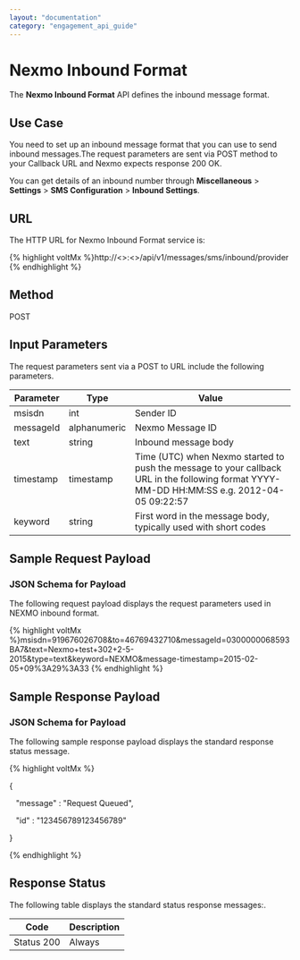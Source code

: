 ```yaml
---
layout: "documentation"
category: "engagement_api_guide"
---
```

                           

Nexmo Inbound Format
====================

The **Nexmo Inbound Format** API defines the inbound message format.

Use Case
--------

You need to set up an inbound message format that you can use to send inbound messages.The request parameters are sent via POST method to your Callback URL and Nexmo expects response 200 OK.

You can get details of an inbound number through **Miscellaneous** > **Settings** > **SMS Configuration** > **Inbound Settings**.

URL
---

The HTTP URL for Nexmo Inbound Format service is:

{% highlight voltMx %}http://<<host>>:<<port>>/api/v1/messages/sms/inbound/provider
{% endhighlight %}

Method
------

POST

Input Parameters
----------------

The request parameters sent via a POST to URL include the following parameters.

  
| Parameter | Type | Value |
| --- | --- | --- |
| msisdn | int | Sender ID |
| messageId | alphanumeric | Nexmo Message ID |
| text | string | Inbound message body |
| timestamp | timestamp | Time (UTC) when Nexmo started to push the message to your callback URL in the following format YYYY-MM-DD HH:MM:SS e.g. 2012-04-05 09:22:57 |
| keyword | string | First word in the message body, typically used with short codes |

Sample Request Payload
----------------------

### JSON Schema for Payload

The following request payload displays the request parameters used in NEXMO inbound format.

{% highlight voltMx %}msisdn=919676026708&to=46769432710&messageId=0300000068593BA7&text=Nexmo+test+302+2-5-2015&type=text&keyword=NEXMO&message-timestamp=2015-02-05+09%3A29%3A33
{% endhighlight %}

Sample Response Payload
-----------------------

### JSON Schema for Payload

The following sample response payload displays the standard response status message.

{% highlight voltMx %}

{

   "message" : "Request Queued",

   "id" : "123456789123456789"

}


{% endhighlight %}

Response Status
---------------

The following table displays the standard status response messages:.

  
| Code | Description |
| --- | --- |
| Status 200 | Always |
